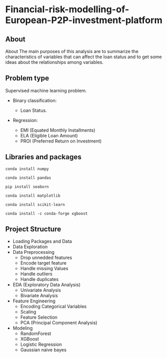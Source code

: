 # Financial-risk-modelling-of-European-P2P-investment-platform

## About
About The main purposes of this analysis are to summarize the characteristics of variables that can affect the loan status and to get some ideas about the relationships among variables.

## Problem type
Supervised machine learning problem.

- Binary classification: 
  - Loan Status.
  
- Regression: 
  - EMI (Equated Monthly Installments)
  - ELA (Eligible Loan Amount)
  - PROI (Preferred Return on Investment)

## Libraries and packages
`conda install numpy` 

`conda install pandas`

`pip install seaborn`

`conda install matplotlib`

`conda install scikit-learn`

`conda install -c conda-forge xgboost`

## Project Structure
- Loading Packages and Data
- Data Exploration
- Data Preprocessing
  - Drop unnedded features
  - Encode target feature
  - Handle missing Values
  - Handle outliers
  - Handle duplicates
- EDA (Exploratory Data Analysis)
  - Univariate Analysis
  - Bivariate Analysis
- Feature Engineering
  - Encoding Categorical Variables
  - Scaling
  - Feature Selection
  - PCA (Principal Component Analysis)
- Modeling
  - RandomForest
  - XGBoost
  - Logistic Regression
  - Gaussian naive bayes
  


